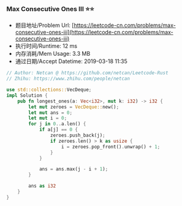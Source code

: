 ### Max Consecutive Ones III :star::star:
- 题目地址/Problem Url: [https://leetcode-cn.com/problems/max-consecutive-ones-iii](https://leetcode-cn.com/problems/max-consecutive-ones-iii)
- 执行时间/Runtime: 12 ms 
- 内存消耗/Mem Usage: 3.3 MB
- 通过日期/Accept Datetime: 2019-03-18 11:35

```rust
// Author: Netcan @ https://github.com/netcan/Leetcode-Rust
// Zhihu: https://www.zhihu.com/people/netcan

use std::collections::VecDeque;
impl Solution {
    pub fn longest_ones(a: Vec<i32>, mut k: i32) -> i32 {
        let mut zeroes = VecDeque::new();
        let mut ans = 0;
        let mut i = 0;
        for j in 0..a.len() {
            if a[j] == 0 {
                zeroes.push_back(j);
                if zeroes.len() > k as usize {
                    i = zeroes.pop_front().unwrap() + 1;
                }
            }

            ans = ans.max(j - i + 1);
        }

        ans as i32
    }
}


```
